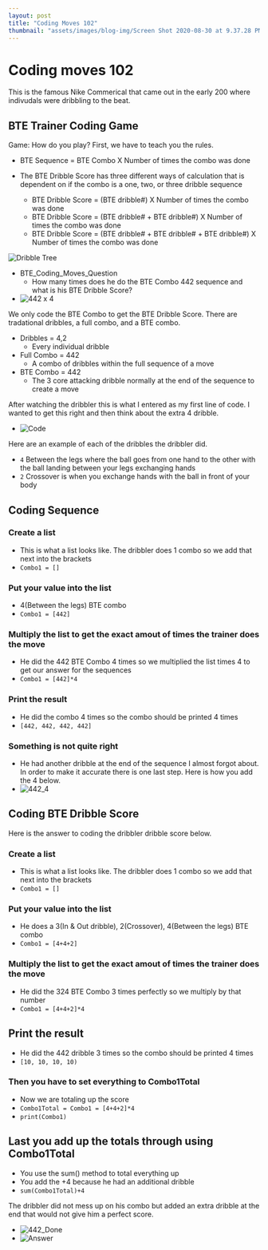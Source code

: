 ```yaml
---
layout: post
title: "Coding Moves 102"
thumbnail: "assets/images/blog-img/Screen Shot 2020-08-30 at 9.37.28 PM.webp"
---
```


# Coding moves 102

This is the famous Nike Commerical that came out in the early 200 where indivudals were dribbling to the beat.

## BTE Trainer Coding Game

Game: How do you play? First, we have to teach you the rules.

- BTE Sequence = BTE Combo X Number of times the combo was done

- The BTE Dribble Score has three different ways of calculation that is dependent on if the combo is a one, two, or three dribble sequence
  - BTE Dribble Score = (BTE dribble#) X Number of times the combo was done
  - BTE Dribble Score = (BTE dribble# + BTE dribble#) X Number of times the combo was done
  - BTE Dribble Score = (BTE dribble# + BTE dribble# + BTE dribble#) X Number of times the combo was done

![Dribble Tree]({{site.url}}{{site.baseurl}}/assets/images/blog-img/Screen%20Shot%202022-05-22%20at%2012.59.16%20AM.webp?raw=true)

- BTE_Coding_Moves_Question
  - How many times does he do the BTE Combo 442 sequence and what is his BTE Dribble Score?
- ![442 x 4](https://media.giphy.com/media/z8TfOcKDQSea9RVT0t/giphy.gif?raw=true)

We only code the BTE Combo to get the BTE Dribble Score. There are tradational dribbles, a full combo, and a BTE combo.

- Dribbles = 4,2
  - Every individual dribble
- Full Combo = 442
  - A combo of dribbles within the full sequence of a move
- BTE Combo = 442
  - The 3 core attacking dribble normally at the end of the sequence to create a move

After watching the dribbler this is what I entered as my first line of code. I wanted to get this right and then think about the extra 4 dribble.

- ![Code]({{site.url}}{{site.baseurl}}/assets/images/blog-img/Screen%20Shot%202022-05-22%20at%208.25.17%20PM.webp?raw=true)

Here are an example of each of the dribbles the dribbler did.

- `4` Between the legs where the ball goes from one hand to the other with the ball landing between your legs exchanging hands
- `2` Crossover is when you exchange hands with the ball in front of your body

## Coding Sequence

### Create a list

- This is what a list looks like. The dribbler does 1 combo so we add that next into the brackets
- `Combo1 = []`

### Put your value into the list

- 4(Between the legs) BTE combo
- `Combo1 = [442]`

### Multiply the list to get the exact amout of times the trainer does the move

- He did the 442 BTE Combo 4 times so we multiplied the list times 4 to get our answer for the sequences
- `Combo1 = [442]*4`

### Print the result

- He did the combo 4 times so the combo should be printed 4 times
- `[442, 442, 442, 442]`

### Something is not quite right

- He had another dribble at the end of the sequence I almost forgot about. In order to make it accurate there is one last step. Here is how you add the 4 below.
- ![442_4]({{site.url}}{{site.baseurl}}/assets/images/blog-img/Screen%20Shot%202022-05-22%20at%208.07.48%20PM.webp?raw=true)

## Coding BTE Dribble Score

Here is the answer to coding the dribbler dribble score below.

### Create a list

- This is what a list looks like. The dribbler does 1 combo so we add that next into the brackets
- `Combo1 = []`

### Put your value into the list

- He does a 3(In & Out dribble), 2(Crossover), 4(Between the legs) BTE combo
- `Combo1 = [4+4+2]`

### Multiply the list to get the exact amout of times the trainer does the move

- He did the 324 BTE Combo 3 times perfectly so we multiply by that number
- `Combo1 = [4+4+2]*4`

## Print the result

- He did the 442 dribble 3 times so the combo should be printed 4 times
- `[10, 10, 10, 10)`

### Then you have to set everything to Combo1Total

- Now we are totaling up the score
- `Combo1Total = Combo1 = [4+4+2]*4`
- `print(Combo1)`

## Last you add up the totals through using Combo1Total

- You use the sum() method to total everything up
- You add the +4 because he had an additional dribble
- `sum(Combo1Total)+4`

The dribbler did not mess up on his combo but added an extra dribble at the end that would not give him a perfect score.

- ![442_Done](https://media.giphy.com/media/z8TfOcKDQSea9RVT0t/giphy.gif?raw=true)
- ![Answer]({{site.url}}{{site.baseurl}}/assets/images/blog-img/Screen%20Shot%202022-05-22%20at%208.02.28%20PM.webp?raw=true)

